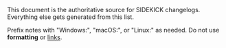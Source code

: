 This document is the authoritative source for SIDEKICK changelogs. Everything else gets generated from this list.

Prefix notes with "Windows:", "macOS:", or "Linux:" as needed. Do not use **formatting** or [links](https://menersar.github.io/sidekick-desktop/).
